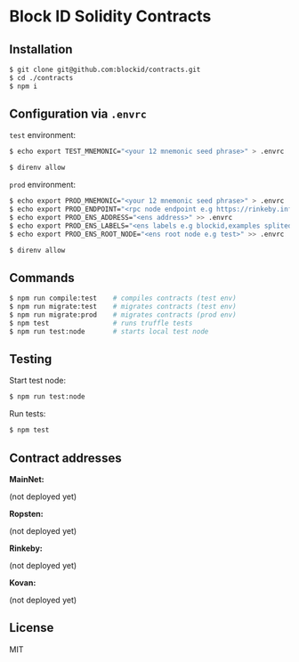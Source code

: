 # Block ID Solidity Contracts

## Installation

```bash
$ git clone git@github.com:blockid/contracts.git
$ cd ./contracts
$ npm i
```

## Configuration via `.envrc`

`test` environment:

```bash 
$ echo export TEST_MNEMONIC="<your 12 mnemonic seed phrase>" > .envrc

$ direnv allow
```

`prod` environment:

```bash 
$ echo export PROD_MNEMONIC="<your 12 mnemonic seed phrase>" > .envrc
$ echo export PROD_ENDPOINT="<rpc node endpoint e.g https://rinkeby.infura.io/>" >> .envrc
$ echo export PROD_ENS_ADDRESS="<ens address>" >> .envrc
$ echo export PROD_ENS_LABELS="<ens labels e.g blockid,examples splited by ,>" >> .envrc
$ echo export PROD_ENS_ROOT_NODE="<ens root node e.g test>" >> .envrc

$ direnv allow
```

## Commands

```bash
$ npm run compile:test    # compiles contracts (test env)
$ npm run migrate:test    # migrates contracts (test env)
$ npm run migrate:prod    # migrates contracts (prod env)
$ npm test                # runs truffle tests
$ npm run test:node       # starts local test node
```

## Testing

Start test node:
 
```bash
$ npm run test:node
```

Run tests:

```bash
$ npm test
```

## Contract addresses

**MainNet:**

(not deployed yet)

**Ropsten:**

(not deployed yet)

**Rinkeby:**

(not deployed yet)

**Kovan:**

(not deployed yet)

## License

MIT